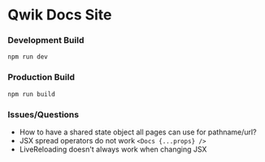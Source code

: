 # Qwik Docs Site

### Development Build

```
npm run dev
```

### Production Build

```
npm run build
```

### Issues/Questions

- How to have a shared state object all pages can use for pathname/url?
- JSX spread operators do not work `<Docs {...props} />`
- LiveReloading doesn't always work when changing JSX
